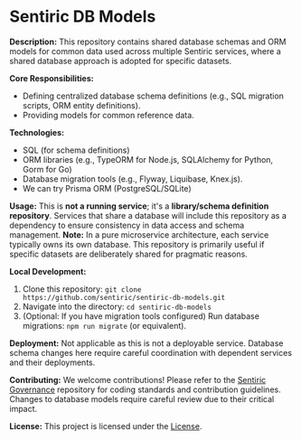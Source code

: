 # Sentiric DB Models

**Description:** This repository contains shared database schemas and ORM models for common data used across multiple Sentiric services, where a shared database approach is adopted for specific datasets.

**Core Responsibilities:**
*   Defining centralized database schema definitions (e.g., SQL migration scripts, ORM entity definitions).
*   Providing models for common reference data.

**Technologies:**
*   SQL (for schema definitions)
*   ORM libraries (e.g., TypeORM for Node.js, SQLAlchemy for Python, Gorm for Go)
*   Database migration tools (e.g., Flyway, Liquibase, Knex.js).
* We can try Prisma ORM (PostgreSQL/SQLite)

**Usage:**
This is **not a running service**; it's a **library/schema definition repository**. Services that share a database will include this repository as a dependency to ensure consistency in data access and schema management.
**Note:** In a pure microservice architecture, each service typically owns its own database. This repository is primarily useful if specific datasets are deliberately shared for pragmatic reasons.

**Local Development:**
1.  Clone this repository: `git clone https://github.com/sentiric/sentiric-db-models.git`
2.  Navigate into the directory: `cd sentiric-db-models`
3.  (Optional: If you have migration tools configured) Run database migrations: `npm run migrate` (or equivalent).

**Deployment:**
Not applicable as this is not a deployable service. Database schema changes here require careful coordination with dependent services and their deployments.

**Contributing:**
We welcome contributions! Please refer to the [Sentiric Governance](https://github.com/sentiric/sentiric-governance) repository for coding standards and contribution guidelines. Changes to database models require careful review due to their critical impact.

**License:**
This project is licensed under the [License](LICENSE).
